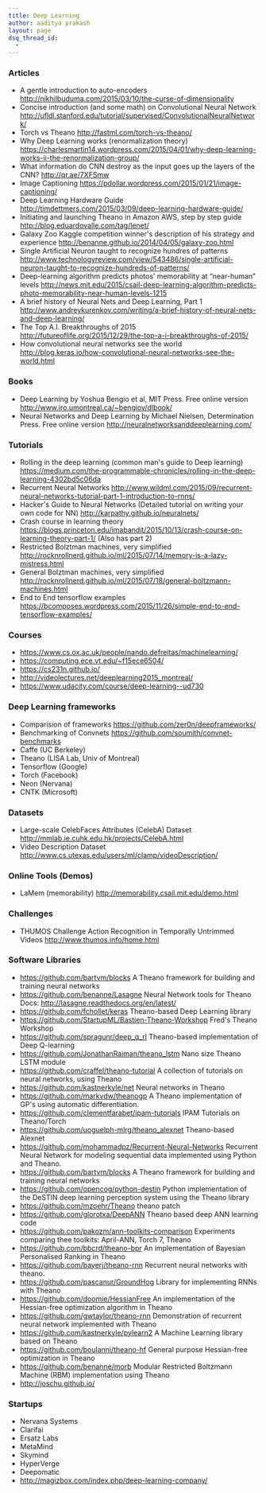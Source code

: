 ```yaml
---
title: Deep Learning
author: aaditya prakash
layout: page
dsq_thread_id:
  - 
---
```

### Articles 

  * A gentle introduction to auto-encoders <http://nikhilbuduma.com/2015/03/10/the-curse-of-dimensionality>
  * Concise introduction (and some math) on Convolutional Neural Network <http://ufldl.stanford.edu/tutorial/supervised/ConvolutionalNeuralNetwork/>
  * Torch vs Theano <http://fastml.com/torch-vs-theano/>
  * Why Deep Learning works (renormalization theory) <https://charlesmartin14.wordpress.com/2015/04/01/why-deep-learning-works-ii-the-renormalization-group/>
  * What information do CNN destroy as the input goes up the layers of the CNN? <http://qr.ae/7XFSmw>
  * Image Captioning <https://pdollar.wordpress.com/2015/01/21/image-captioning/>
  * Deep Learning Hardware Guide <http://timdettmers.com/2015/03/09/deep-learning-hardware-guide/>
  * Initiating and launching Theano in Amazon AWS, step by step guide <http://blog.eduardovalle.com/tag/lenet/>
  * Galaxy Zoo Kaggle competition winner's description of his strategy and experience <http://benanne.github.io/2014/04/05/galaxy-zoo.html>
  * Single Artificial Neuron taught to recognize hundres of patterns <http://www.technologyreview.com/view/543486/single-artificial-neuron-taught-to-recognize-hundreds-of-patterns/>
  * Deep-learning algorithm predicts photos’ memorability at “near-human” levels <http://news.mit.edu/2015/csail-deep-learning-algorithm-predicts-photo-memorability-near-human-levels-1215>
  * A brief history of Neural Nets and Deep Learning, Part 1 <http://www.andreykurenkov.com/writing/a-brief-history-of-neural-nets-and-deep-learning/>
  * The Top A.I. Breakthroughs of 2015 <http://futureoflife.org/2015/12/29/the-top-a-i-breakthroughs-of-2015/>
  * How convolutional neural networks see the world <http://blog.keras.io/how-convolutional-neural-networks-see-the-world.html>

### Books 
  * Deep Learning by Yoshua Bengio et al, MIT Press. Free online version <http://www.iro.umontreal.ca/~bengioy/dlbook/>
  * Neural Networks and Deep Learning by Michael Nielsen, Determination Press. Free online version <http://neuralnetworksanddeeplearning.com/>

### Tutorials 
  * Rolling in the deep learning (common man's guide to Deep learning) <https://medium.com/the-programmable-chronicles/rolling-in-the-deep-learning-4302bd5c06da>
  * Recurrent Neural Networks <http://www.wildml.com/2015/09/recurrent-neural-networks-tutorial-part-1-introduction-to-rnns/>
  * Hacker's Guide to Neural Networks  (Detailed tutorial on writing your own code for NN) <http://karpathy.github.io/neuralnets/>
  * Crash course in learning theory <https://blogs.princeton.edu/imabandit/2015/10/13/crash-course-on-learning-theory-part-1/> (Also has part 2)
  * Restricted Bolztman machines, very simplified <http://rocknrollnerd.github.io/ml/2015/07/14/memory-is-a-lazy-mistress.html> 
  * General Bolztman machines, very simplified <http://rocknrollnerd.github.io/ml/2015/07/18/general-boltzmann-machines.html>
  * End to End tensorflow examples <https://bcomposes.wordpress.com/2015/11/26/simple-end-to-end-tensorflow-examples/>

### Courses 
  * <https://www.cs.ox.ac.uk/people/nando.defreitas/machinelearning/>
  * <https://computing.ece.vt.edu/~f15ece6504/>
  * <https://cs231n.github.io/>
  * <http://videolectures.net/deeplearning2015_montreal/>
  * <https://www.udacity.com/course/deep-learning--ud730>

### Deep Learning frameworks
  * Comparision of frameworks <https://github.com/zer0n/deepframeworks/>
  * Benchmarking of Convnets <https://github.com/soumith/convnet-benchmarks>
  * Caffe (UC Berkeley)
  * Theano (LISA Lab, Univ of Montreal)
  * Tensorflow (Google)
  * Torch (Facebook)
  * Neon (Nervana)
  * CNTK (Microsoft)


### Datasets 
  * Large-scale CelebFaces Attributes (CelebA) Dataset <http://mmlab.ie.cuhk.edu.hk/projects/CelebA.html>
  * Video Description Dataset <http://www.cs.utexas.edu/users/ml/clamp/videoDescription/>

### Online Tools (Demos)
  * LaMem (memorability) <http://memorability.csail.mit.edu/demo.html>

### Challenges 
  * THUMOS Challenge Action Recognition in Temporally Untrimmed Videos <http://www.thumos.info/home.html>

### Software Libraries 
  * <https://github.com/bartvm/blocks> A Theano framework for building and training neural networks 
  * <https://github.com/benanne/Lasagne> Neural Network tools for Theano  Docs: <http://lasagne.readthedocs.org/en/latest/>
  * <https://github.com/fchollet/keras> Theano-based Deep Learning library
  * <https://github.com/StartupML/Bastien-Theano-Workshop> Fred's Theano Workshop
  * <https://github.com/spragunr/deep_q_rl> Theano-based implementation of Deep Q-learning
  * <https://github.com/JonathanRaiman/theano_lstm> Nano size Theano LSTM module
  * <https://github.com/craffel/theano-tutorial> A collection of tutorials on neural networks, using Theano
  * <https://github.com/kastnerkyle/net> Neural networks in Theano
  * <https://github.com/markvdw/theanogp> A Theano implementation of GP's using automatic differentiation.
  * <https://github.com/clementfarabet/ipam-tutorials> IPAM Tutorials on Theano/Torch
  * <https://github.com/uoguelph-mlrg/theano_alexnet> Theano-based Alexnet
  * <https://github.com/mohammadpz/Recurrent-Neural-Networks> Recurrent Neural Network for modeling sequential data implemented using Python and Theano.
  * <https://github.com/bartvm/blocks> A Theano framework for building and training neural networks
  * <https://github.com/opencog/python-destin> Python implementation of the DeSTIN deep learning perception system using the Theano library
  * <https://github.com/mzoehr/Theano> theano patch
  * <https://github.com/glorotxa/DeepANN> Theano based deep ANN learning code
  * <https://github.com/pakozm/ann-toolkits-comparison> Experiments comparing thee toolkits: April-ANN, Torch 7, Theano
  * <https://github.com/bbcrd/theano-bpr> An implementation of Bayesian Personalised Ranking in Theano
  * <https://github.com/bayerj/theano-rnn> Recurrent neural networks with theano.
  * <https://github.com/pascanur/GroundHog> Library for implementing RNNs with Theano
  * <https://github.com/doomie/HessianFree> An implementation of the Hessian-free optimization algorithm in Theano
  * <https://github.com/gwtaylor/theano-rnn> Demonstration of recurrent neural network implemented with Theano
  * <https://github.com/kastnerkyle/pylearn2> A Machine Learning library based on Theano
  * <https://github.com/boulanni/theano-hf> General purpose Hessian-free optimization in Theano
  * <https://github.com/benanne/morb> Modular Restricted Boltzmann Machine (RBM) implementation using Theano
  * <http://joschu.github.io/>

### Startups 
  * Nervana Systems
  * Clarifai
  * Ersatz Labs
  * MetaMind
  * Skymind
  * HyperVerge
  * Deepomatic
  * <http://magizbox.com/index.php/deep-learning-company/>
